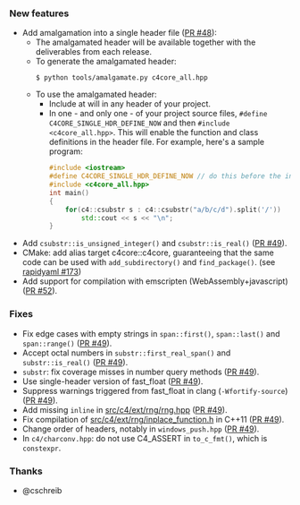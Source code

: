 
### New features

- Add amalgamation into a single header file ([PR #48](https://github.com/biojppm/c4core/pull/48)):
  - The amalgamated header will be available together with the deliverables from each release.
  - To generate the amalgamated header:
    ```
    $ python tools/amalgamate.py c4core_all.hpp
    ```
  - To use the amalgamated header:
    - Include at will in any header of your project.
    - In one - and only one - of your project source files, `#define C4CORE_SINGLE_HDR_DEFINE_NOW` and then `#include <c4core_all.hpp>`. This will enable the function and class definitions in the header file. For example, here's a sample program:
      ```c++
      #include <iostream>
      #define C4CORE_SINGLE_HDR_DEFINE_NOW // do this before the include
      #include <c4core_all.hpp>
      int main()
      {
          for(c4::csubstr s : c4::csubstr("a/b/c/d").split('/'))
              std::cout << s << "\n";
      }
      ```
- Add `csubstr::is_unsigned_integer()` and `csubstr::is_real()` ([PR #49](https://github.com/biojppm/c4core/pull/49)).
- CMake: add alias target c4core::c4core, guaranteeing that the same code can be used with `add_subdirectory()` and `find_package()`. (see [rapidyaml #173](https://github.com/biojppm/rapidyaml/issues/173))
- Add support for compilation with emscripten (WebAssembly+javascript) ([PR #52](https://github.com/biojppm/c4core/pull/52)).


### Fixes

- Fix edge cases with empty strings in `span::first()`, `span::last()` and `span::range()`  ([PR #49](https://github.com/biojppm/c4core/pull/49)).
- Accept octal numbers in `substr::first_real_span()` and `substr::is_real()` ([PR #49](https://github.com/biojppm/c4core/pull/49)).
- `substr`: fix coverage misses in number query methods ([PR #49](https://github.com/biojppm/c4core/pull/49)).
- Use single-header version of fast_float ([PR #49](https://github.com/biojppm/c4core/pull/47)).
- Suppress warnings triggered from fast_float in clang (`-Wfortify-source`) ([PR #49](https://github.com/biojppm/c4core/pull/47)).
- Add missing `inline` in [src/c4/ext/rng/rng.hpp](src/c4/ext/rng/rng.hpp) ([PR #49](https://github.com/biojppm/c4core/pull/47)).
- Fix compilation of [src/c4/ext/rng/inplace_function.h](src/c4/ext/inplace_function.h) in C++11 ([PR #49](https://github.com/biojppm/c4core/pull/47)).
- Change order of headers, notably in `windows_push.hpp` ([PR #49](https://github.com/biojppm/c4core/pull/47)).
- In `c4/charconv.hpp`: do not use C4_ASSERT in `to_c_fmt()`, which is `constexpr`.


### Thanks

- @cschreib
